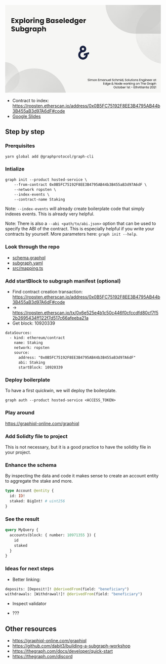 ![Top Slide](./slide.jpg)

- Contract to index: https://ropsten.etherscan.io/address/0x0B5FC75192F8EE3B4795AB44b3B455aB3d97A6dF#code
- [Google Slides](https://docs.google.com/presentation/d/1im1EBClun3rTHRwixKnAmxLc7Gn6ukkZs1Qw3-cuGP8/edit?usp=sharing)

## Step by step

### Prerquisites

```
yarn global add @graphprotocol/graph-cli
```

### Intialize

```
graph init --product hosted-service \
    --from-contract 0x0B5FC75192F8EE3B4795AB44b3B455aB3d97A6dF \
    --network ropsten \
    --index-events \
    --contract-name Staking
```

Note: `--index-events` will already create boilerplate code that simply indexes events. This is already very helpful.

Note: There is also a `--abi <path/to/abi.json>` option that can be used to specify the ABI of the contract. This is especially helpful if you write your contracts by yourself. More parameters here: `graph init --help`.

### Look through the repo

- [schema.graphql](./schema.graphql)
- [subgraph.yaml](./subgraph.yaml)
- [src/mapping.ts](./src/mapping.ts)

### Add startBlock to subgraph manifest (optional)

- Find contract creation transaction: https://ropsten.etherscan.io/address/0x0B5FC75192F8EE3B4795AB44b3B455aB3d97A6dF#code
- -> https://ropsten.etherscan.io/tx/0x6e525e4b1c50c446f0cfccdfd80cf7f52b2695434ff122f7d517c66afeeba21a
- Get block: 10920339

```
dataSources:
  - kind: ethereum/contract
    name: Staking
    network: ropsten
    source:
      address: "0x0B5FC75192F8EE3B4795AB44b3B455aB3d97A6dF"
      abi: Staking
      startBlock: 10920339
```

### Deploy boilerplate

To have a first quickwin, we will deploy the boilerplate.

```
graph auth --product hosted-service <ACCESS_TOKEN>
```

### Play around

https://graphiql-online.com/graphiql

### Add Solidty file to project

This is not necessary, but it is a good practice to have the solidity file in your project.

### Enhance the schema

By inspecting the data and code it makes sense to create an account entity to aggregate the stake and more.

```graphql
type Account @entity {
  id: ID!
  staked: BigInt! # uint256
}
```

### See the result

```graphql
query MyQuery {
  accounts(block: { number: 10971355 }) {
    id
    staked
  }
}
```

### Ideas for next steps

- Better linking:

```graphql
deposits: [Deposit!]! @derivedFrom(field: "beneficiary")
withdrawals: [Withdrawal!]! @derivedFrom(field: "beneficiary")
```

- Inspect validator

- ???

## Other resources

- https://graphiql-online.com/graphiql
- https://github.com/dabit3/building-a-subgraph-workshop
- https://thegraph.com/docs/developer/quick-start
- https://thegraph.com/discord
